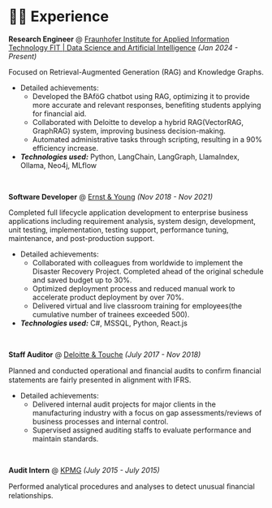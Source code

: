 # 👨‍💻 Experience


**Research Engineer** @ [Fraunhofer Institute for Applied Information Technology FIT | Data Science and Artificial Intelligence](https://www.fit.fraunhofer.de/en/business-areas/data-science-and-artificial-intelligence.html) _(Jan 2024 - Present)_

Focused on Retrieval-Augmented Generation (RAG) and Knowledge Graphs.
- Detailed achievements:
  - Developed the BAföG chatbot using RAG, optimizing it to provide more accurate and relevant responses, benefiting students applying for financial aid.
  - Collaborated with Deloitte to develop a hybrid RAG(VectorRAG, GraphRAG) system, improving business decision-making.
  - Automated administrative tasks through scripting, resulting in a 90% efficiency increase.
- _**Technologies used:**_ Python, LangChain, LangGraph, LlamaIndex, Ollama, Neo4j, MLflow

&nbsp;

**Software Developer** @ [Ernst & Young](https://www.ey.com/) _(Nov 2018 - Nov 2021)_

Completed full lifecycle application development to enterprise business applications including requirement analysis, system design, development, unit testing, implementation, testing support, performance tuning, maintenance, and post-production support.
- Detailed achievements:
  - Collaborated with colleagues from worldwide to implement the Disaster Recovery Project. Completed ahead of the original schedule and saved budget up to 30%.
  - Optimized deployment process and reduced manual work to accelerate product deployment by over 70%.
  - Delivered virtual and live classroom training for employees(the cumulative number of trainees exceeded 500).
- _**Technologies used:**_ C#, MSSQL, Python, React.js

&nbsp;

**Staff Auditor** @ [Deloitte & Touche](https://www2.deloitte.com/global/en.html) _(July 2017 - Nov 2018)_

Planned and conducted operational and ﬁnancial audits to conﬁrm ﬁnancial statements are fairly presented in alignment with IFRS.
- Detailed achievements:
  - Delivered internal audit projects for major clients in the manufacturing industry with a focus on gap assessments/reviews of business processes and internal control.
  - Supervised assigned auditing staffs to evaluate performance and maintain standards.

&nbsp;

**Audit Intern** @ [KPMG](https://home.kpmg/) _(July 2015 - July 2015)_

Performed analytical procedures and analyses to detect unusual ﬁnancial relationships.